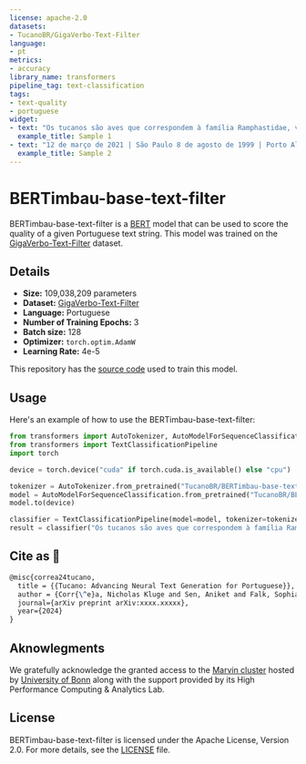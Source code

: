 ```yaml
---
license: apache-2.0
datasets:
- TucanoBR/GigaVerbo-Text-Filter
language:
- pt
metrics:
- accuracy
library_name: transformers
pipeline_tag: text-classification
tags:
- text-quality
- portuguese
widget:
- text: "Os tucanos são aves que correspondem à família Ramphastidae, vivem nas florestas tropicais da América Central e América do Sul. A família inclui cinco gêneros e mais de quarenta espécies diferentes. Possuem bicos notavelmente grandes e coloridos, que possuem a função de termorregulação para as muitas espécies que passam muito tempo na copa da floresta exposta ao sol tropical quente."
  example_title: Sample 1
- text: "12 de março de 2021 | São Paulo 8 de agosto de 1999 | Porto Alegre 25 de dezembro de 2022 | Rio de Janeiro 17 de julho de 1985 | Lisboa 4 de outubro de 2010 | Belo Horizonte 23 de setembro de 1978 | Paris 14 de fevereiro de 2003 | Nova Iorque 19 de junho de 1994 | Brasília 5 de novembro de 2009 | Curitiba 30 de abril de 2015 | Buenos Aires"
  example_title: Sample 2
---
```

# BERTimbau-base-text-filter

BERTimbau-base-text-filter is a [BERT](https://huggingface.co/neuralmind/bert-base-portuguese-cased) model that can be used to score the quality of a given Portuguese text string. This model was trained on the [GigaVerbo-Text-Filter](https://huggingface.co/datasets/TucanoBR/GigaVerbo-Text-Filter) dataset.

## Details

- **Size:** 109,038,209 parameters
- **Dataset:** [GigaVerbo-Text-Filter](https://huggingface.co/datasets/TucanoBR/GigaVerbo-Text-Filter)
- **Language:** Portuguese
- **Number of Training Epochs:** 3
- **Batch size:** 128
- **Optimizer:** `torch.optim.AdamW`
- **Learning Rate:** 4e-5

This repository has the [source code](https://github.com/Nkluge-correa/Tucano) used to train this model.

## Usage

Here's an example of how to use the BERTimbau-base-text-filter:

```python
from transformers import AutoTokenizer, AutoModelForSequenceClassification
from transformers import TextClassificationPipeline
import torch

device = torch.device("cuda" if torch.cuda.is_available() else "cpu")

tokenizer = AutoTokenizer.from_pretrained("TucanoBR/BERTimbau-base-text-filter")
model = AutoModelForSequenceClassification.from_pretrained("TucanoBR/BERTimbau-base-text-filter")
model.to(device)

classifier = TextClassificationPipeline(model=model, tokenizer=tokenizer, device=device)
result = classifier("Os tucanos são aves que correspondem à família Ramphastidae, vivem nas florestas tropicais da América Central e América do Sul. A família inclui cinco gêneros e mais de quarenta espécies diferentes. Possuem bicos notavelmente grandes e coloridos, que possuem a função de termorregulação para as muitas espécies que passam muito tempo na copa da floresta exposta ao sol tropical quente.")
```

## Cite as 🤗

```latex
@misc{correa24tucano,
  title = {{Tucano: Advancing Neural Text Generation for Portuguese}},
  author = {Corr{\^e}a, Nicholas Kluge and Sen, Aniket and Falk, Sophia and Fatimah, Shiza},
  journal={arXiv preprint arXiv:xxxx.xxxxx},
  year={2024}
}
```

## Aknowlegments

We gratefully acknowledge the granted access to the [Marvin cluster](https://www.hpc.uni-bonn.de/en/systems/marvin) hosted by [University of Bonn](https://www.uni-bonn.de/en) along with the support provided by its High Performance Computing \& Analytics Lab.

## License

BERTimbau-base-text-filter is licensed under the Apache License, Version 2.0. For more details, see the [LICENSE](../../LICENSE) file.
